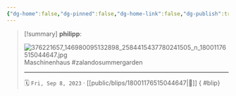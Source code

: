 ```yaml
---
{"dg-home":false,"dg-pinned":false,"dg-home-link":false,"dg-publish":true,"type":"blip","disabled rules":["yaml-title","yaml-title-alias","file-name-heading"],"title":"philipp on instagram @ 2023-09-08","created-date":"2023-09-08T19:00:00","updated-date":"2025-05-02T17:43:08","dg-path":"blips/18001176515044647.md","permalink":"/blips/18001176515044647/","dgPassFrontmatter":true,"created":"2023-09-08T19:00:00","updated":"2025-05-02T17:43:08"}
---
```


> [!summary] **philipp**:
>
> ![376221657_146980095132898_2584415437780241505_n_18001176515044647.jpg](/img/user/attachments/376221657_146980095132898_2584415437780241505_n_18001176515044647.jpg)
> Maschinenhaus #zalandosummergarden
> - - -
>
> 🗓️ `Fri, Sep 8, 2023` · [[public/blips/18001176515044647\|🔗]]
{ #blip}

